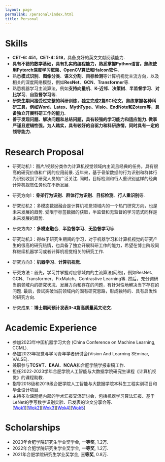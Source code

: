 ```yaml
---
layout: page
permalink: /personal/index.html
title: Personal
---
```


# Skills

- **CET-6: 451**，**CET-4: 519**，具备良好的英文文献阅读能力.
- **具有不错的数学基础，具有扎实的编程能力，熟悉掌握Python语言，熟练使用Pytorch深度学习框架、OpenCV算法和Halcon软件.**
- 熟悉**模式识别**、**图像分类**、**语义分割**、**目标检测**等计算机视觉主流方向，以及相关的深度网络模型，例如**ResNet**、**GCN**、**Transformer**等.
- 熟悉机器学习主流算法，例如**支持向量机**、**K-近邻**、**决策树**、**半监督学习**、**对比学习**、**自监督学习**等.
- **研究生期间接受过完整的科研训练，独立完成2篇SCI论文，熟练掌握各种科研工具，例如Word、Latex、MythType、Visio、EndNote和Zotero等，具备独立开展科研工作的能力.**
- **善于发现问题、解决问题和总结问题，具有较强的学习能力和适应能力. 做事严谨且逻辑性强，为人踏实，具有较好的自驱力和科研热情，同时具有一定的领导能力.**

# Research Proposal

- 研究动机1：图片/视频分类作为计算机视觉领域内主流且经典的任务，具有很高的研究价值和广阔的应用前景. 近年来，基于骨架数据的行为识别和群体行为识别收到了研究人员的广泛关注. 同时，目标检测和行人重识别这样的经典计算机视觉任务也在不断发展.
- 研究方向1：**骨架行为识别**、**群体行为识别**、**目标检测**、**行人重识别**等.

- 研究动机2：多模态数据融合是计算机视觉领域内的一个热门研究方向，也是未来发展的趋势. 受限于标签数据的获取，半监督和无监督的学习范式同样是未来发展的趋势.
- 研究方向2：**多模态融合**、**半监督学习**、**无监督学习**等.

- 研究动机3：得益于研究生期间的学习，对于机器学习和计算机视觉的研究产生的很高的研究热情，也具备了独立开展科研工作的能力，希望在博士阶段同样继续机器学习或者计算机视觉相关的研究工作.
- 研究方向3：**机器学习**、**计算机视觉.**

- 研究方法：首先，学习并掌握对应领域内的主流算法(网络)，例如ResNet、GCN、Transformer、FixMatch、Contrastive Learning等. 然后，充分调研当前领域内的研究状况、发展方向和存在的问题，有针对性地解决当下存在的问题. 最后，尝试突破当前领域内的固有研究思路，形成独特的、具有启发性的研究方向.

- 研究成果：**博士期间预计发表3-4篇高质量英文论文.**

# Academic Experience

- 参加2023年中国机器学习大会 (China Conference on Machine Learning, CCML).
- 参加2023年视觉与学习青年学者研讨会(Vision And Learning SEminar, VALSE).
- 兼职参与**TCSVT**、**EAAI**、**NCAA**和合肥学院学报审稿工作.
- 担任2022-2023学年合肥学院人工智能与大数据学院研究生课程《计算机视觉》的课程助教.
- 指导2018级和2019级合肥学院人工智能与大数据学院本科生工程实训项目和毕业设计项目.
- 主持多次课题组内部的学术汇报交流研讨会，包括机器学习算法汇报、基于LeNet的手写数字识别实验、已发表的论文分享会等.<br>
[[<font color='blue'>Wok1</font>]](https://renfun.github.io/file/机器学习_模型评估与选择_任放.pptx)[[<font color='blue'>Wok2</font>]](https://renfun.github.io/file/机器学习_朴素贝叶斯_任放.pptx)[[<font color='blue'>Wok3</font>]](https://renfun.github.io/file/机器学习_聚类_任放.pptx)[[<font color='blue'>Wok4</font>]](https://renfun.github.io/file/基于卷积神经网络的手写数字识别方法.pptx)[[<font color='blue'>Wok5</font>]](https://renfun.github.io/file/阶段汇报：工作1.pptx)

# Scholarships

- 2023年合肥学院研究生学业奖学金, **一等奖**, 1.2万.
- 2022年合肥学院研究生学业奖学金, **一等奖**, 1.2万.
- 2021年合肥学院研究生学业奖学金, **三等奖**, 0.8万.

